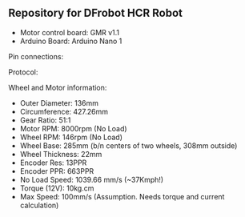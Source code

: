 ## Repository for DFrobot HCR Robot
- Motor control board: GMR v1.1
- Arduino Board: Arduino Nano 1

Pin connections:


Protocol:

Wheel and Motor information:
- Outer Diameter: 	136mm
- Circumference:  	427.26mm
- Gear Ratio: 		51:1
- Motor RPM: 		8000rpm (No Load)
- Wheel RPM: 		146rpm (No Load)
- Wheel Base: 		285mm (b/n centers of two wheels, 308mm outside)
- Wheel Thickness: 	22mm
- Encoder Res: 		13PPR 
- Encoder PPR: 		663PPR
- No Load Speed: 	1039.66 mm/s (~37Kmph!)
- Torque (12V): 	10kg.cm
- Max Speed: 		100mm/s (Assumption. Needs torque and current calculation)
